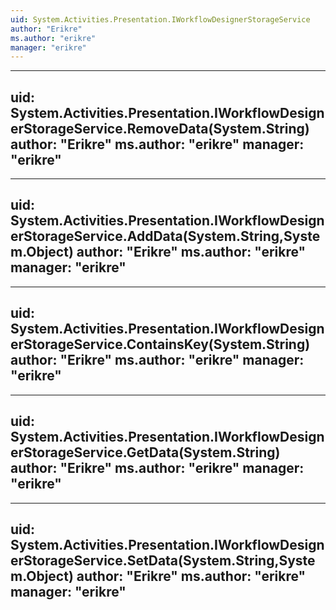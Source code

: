```yaml
---
uid: System.Activities.Presentation.IWorkflowDesignerStorageService
author: "Erikre"
ms.author: "erikre"
manager: "erikre"
---
```


---
uid: System.Activities.Presentation.IWorkflowDesignerStorageService.RemoveData(System.String)
author: "Erikre"
ms.author: "erikre"
manager: "erikre"
---

---
uid: System.Activities.Presentation.IWorkflowDesignerStorageService.AddData(System.String,System.Object)
author: "Erikre"
ms.author: "erikre"
manager: "erikre"
---

---
uid: System.Activities.Presentation.IWorkflowDesignerStorageService.ContainsKey(System.String)
author: "Erikre"
ms.author: "erikre"
manager: "erikre"
---

---
uid: System.Activities.Presentation.IWorkflowDesignerStorageService.GetData(System.String)
author: "Erikre"
ms.author: "erikre"
manager: "erikre"
---

---
uid: System.Activities.Presentation.IWorkflowDesignerStorageService.SetData(System.String,System.Object)
author: "Erikre"
ms.author: "erikre"
manager: "erikre"
---
